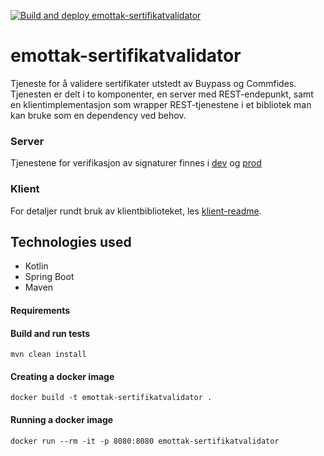 [![Build and deploy emottak-sertifikatvalidator](https://github.com/navikt/emottak-sertifikatvalidator/actions/workflows/main.yaml/badge.svg?branch=main)](https://github.com/navikt/emottak-sertifikatvalidator/actions/workflows/main.yaml)

# emottak-sertifikatvalidator
Tjeneste for å validere sertifikater utstedt av Buypass og Commfides.
Tjenesten er delt i to komponenter, en server med REST-endepunkt, samt en klientimplementasjon som wrapper 
REST-tjenestene i et bibliotek man kan bruke som en dependency ved behov.

### Server
Tjenestene for verifikasjon av signaturer finnes i [dev](https://emottak-sertifikatvalidator.dev.intern.nav.no/internal/swagger-ui/index.html)
og [prod](https://emottak-sertifikatvalidator.intern.nav.no/internal/swagger-ui/index.html)

### Klient
For detaljer rundt bruk av klientbiblioteket, les [klient-readme](sertifikatvalidator-klient/README.md).
 

## Technologies used
* Kotlin
* Spring Boot
* Maven

#### Requirements


#### Build and run tests
`mvn clean install`

#### Creating a docker image
`docker build -t emottak-sertifikatvalidator .`

#### Running a docker image
`docker run --rm -it -p 8080:8080 emottak-sertifikatvalidator`

